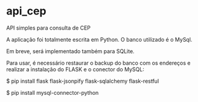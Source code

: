 # api_cep
API simples para consulta de CEP

A aplicação foi totalmente escrita em Python. O banco utilizado é o MySql.

Em breve, será implementado também para SQLite.

Para usar, é necessário restaurar o backup do banco com os endereços e realizar a instalação do FLASK e o conector do MySQL:

$ pip install flask flask-jsonpify flask-sqlalchemy flask-restful

$ pip install mysql-connector-python
